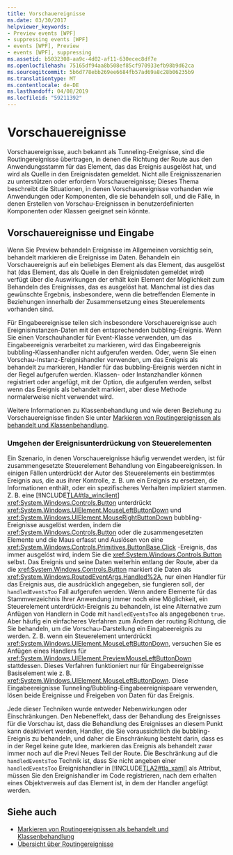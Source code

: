 ```yaml
---
title: Vorschauereignisse
ms.date: 03/30/2017
helpviewer_keywords:
- Preview events [WPF]
- suppressing events [WPF]
- events [WPF], Preview
- events [WPF], suppressing
ms.assetid: b5032308-aa9c-4d02-af11-630ecec8df7e
ms.openlocfilehash: 75165df94aa8b508ef85cf970933efb98b9d62ca
ms.sourcegitcommit: 5b6d778ebb269ee6684fb57ad69a8c28b06235b9
ms.translationtype: MT
ms.contentlocale: de-DE
ms.lasthandoff: 04/08/2019
ms.locfileid: "59211392"
---
```

# <a name="preview-events"></a>Vorschauereignisse
Vorschauereignisse, auch bekannt als Tunneling-Ereignisse, sind die Routingereignisse übertragen, in denen die Richtung der Route aus den Anwendungsstamm für das Element, das das Ereignis ausgelöst hat, und wird als Quelle in den Ereignisdaten gemeldet. Nicht alle Ereignisszenarien zu unterstützen oder erfordern Vorschauereignisse; Dieses Thema beschreibt die Situationen, in denen Vorschauereignisse vorhanden wie Anwendungen oder Komponenten, die sie behandeln soll, und die Fälle, in denen Erstellen von Vorschau-Ereignissen in benutzerdefinierten Komponenten oder Klassen geeignet sein könnte.  
  
## <a name="preview-events-and-input"></a>Vorschauereignisse und Eingabe  
 Wenn Sie Preview behandeln Ereignisse im Allgemeinen vorsichtig sein, behandelt markieren die Ereignisse im Daten. Behandeln ein Vorschauereignis auf ein beliebiges Element als das Element, das ausgelöst hat (das Element, das als Quelle in den Ereignisdaten gemeldet wird) verfügt über die Auswirkungen der erhält kein Element der Möglichkeit zum Behandeln des Ereignisses, das es ausgelöst hat. Manchmal ist dies das gewünschte Ergebnis, insbesondere, wenn die betreffenden Elemente in Beziehungen innerhalb der Zusammensetzung eines Steuerelements vorhanden sind.  
  
 Für Eingabeereignisse teilen sich insbesondere Vorschauereignisse auch Ereignisinstanzen-Daten mit den entsprechenden bubbling-Ereignis. Wenn Sie einen Vorschauhandler für Event-Klasse verwenden, um das Eingabeereignis verarbeitet zu markieren, wird das Eingabeereignis bubbling-Klassenhandler nicht aufgerufen werden. Oder, wenn Sie einen Vorschau-Instanz-Ereignishandler verwenden, um das Ereignis als behandelt zu markieren, Handler für das bubbling-Ereignis werden nicht in der Regel aufgerufen werden. Klassen- oder Instanzhandler können registriert oder angefügt, mit der Option, die aufgerufen werden, selbst wenn das Ereignis als behandelt markiert, aber diese Methode normalerweise nicht verwendet wird.  
  
 Weitere Informationen zu Klassenbehandlung und wie deren Beziehung zu Vorschauereignisse finden Sie unter [Markieren von Routingereignissen als behandelt und Klassenbehandlung](marking-routed-events-as-handled-and-class-handling.md).  
  
### <a name="working-around-event-suppression-by-controls"></a>Umgehen der Ereignisunterdrückung von Steuerelementen  
 Ein Szenario, in denen Vorschauereignisse häufig verwendet werden, ist für zusammengesetzte Steuerelement Behandlung von Eingabeereignissen. In einigen Fällen unterdrückt der Autor des Steuerelements ein bestimmtes Ereignis aus, die aus ihrer Kontrolle, z. B. um ein Ereignis zu ersetzen, die Informationen enthält, oder ein spezifischeres Verhalten impliziert stammen. Z. B. eine [!INCLUDE[TLA#tla_winclient](../../../../includes/tlasharptla-winclient-md.md)] <xref:System.Windows.Controls.Button> unterdrückt <xref:System.Windows.UIElement.MouseLeftButtonDown> und <xref:System.Windows.UIElement.MouseRightButtonDown> bubbling-Ereignisse ausgelöst werden, indem die <xref:System.Windows.Controls.Button> oder die zusammengesetzten Elemente und die Maus erfasst und Auslösen von eine <xref:System.Windows.Controls.Primitives.ButtonBase.Click> -Ereignis, das immer ausgelöst wird, indem Sie die <xref:System.Windows.Controls.Button> selbst. Das Ereignis und seine Daten weiterhin entlang der Route, aber da die <xref:System.Windows.Controls.Button> markiert die Daten als <xref:System.Windows.RoutedEventArgs.Handled%2A>, nur einen Handler für das Ereignis aus, die ausdrücklich angegeben, sie fungieren soll, der `handledEventsToo` Fall aufgerufen werden.  Wenn andere Elemente für das Stammverzeichnis Ihrer Anwendung immer noch eine Möglichkeit, ein Steuerelement unterdrückt-Ereignis zu behandeln, ist eine Alternative zum Anfügen von Handlern in Code mit `handledEventsToo` als angegebenen `true`. Aber häufig ein einfacheres Verfahren zum Ändern der routing Richtung, die Sie behandeln, um die Vorschau-Darstellung ein Eingabeereignis zu werden. Z. B. wenn ein Steuerelement unterdrückt <xref:System.Windows.UIElement.MouseLeftButtonDown>, versuchen Sie es Anfügen eines Handlers für <xref:System.Windows.UIElement.PreviewMouseLeftButtonDown> stattdessen. Dieses Verfahren funktioniert nur für Eingabeereignisse Basiselement wie z. B. <xref:System.Windows.UIElement.MouseLeftButtonDown>. Diese Eingabeereignisse Tunneling/Bubbling-Eingabeereignispaare verwenden, lösen beide Ereignisse und Freigeben von Daten für das Ereignis.  
  
 Jede dieser Techniken wurde entweder Nebenwirkungen oder Einschränkungen. Den Nebeneffekt, dass der Behandlung des Ereignisses für die Vorschau ist, dass die Behandlung des Ereignisses an diesem Punkt kann deaktiviert werden, Handler, die Sie voraussichtlich die bubbling-Ereignis zu behandeln, und daher die Einschränkung besteht darin, dass es in der Regel keine gute Idee, markieren das Ereignis als behandelt zwar immer noch auf die Previ Neues Teil der Route. Die Beschränkung auf die `handledEventsToo` Technik ist, dass Sie nicht angeben einer `handledEventsToo` Ereignishandler in [!INCLUDE[TLA2#tla_xaml](../../../../includes/tla2sharptla-xaml-md.md)] als Attribut, müssen Sie den Ereignishandler im Code registrieren, nach dem erhalten eines Objektverweis auf das Element ist, in dem der Handler angefügt werden.  
  
## <a name="see-also"></a>Siehe auch

- [Markieren von Routingereignissen als behandelt und Klassenbehandlung](marking-routed-events-as-handled-and-class-handling.md)
- [Übersicht über Routingereignisse](routed-events-overview.md)
